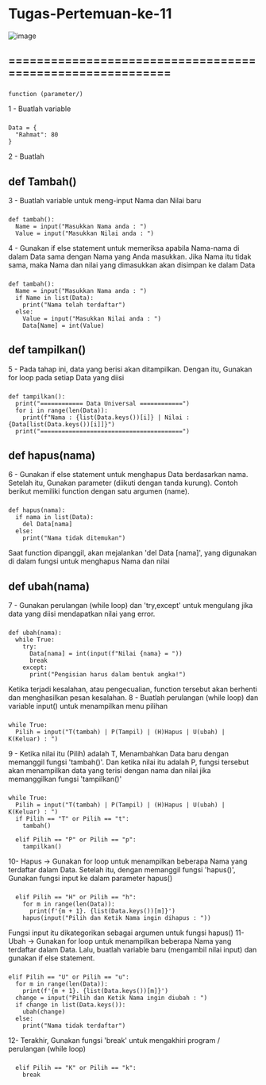 # Tugas-Pertemuan-ke-11
![image](https://user-images.githubusercontent.com/61907877/145710800-4d0370cd-aea8-467d-bc75-00cb2bcde8d3.png)
## ==========================================================
###
    function (parameter/)
1 - Buatlah variable
###
    Data = {
      "Rahmat": 80
    }
2 - Buatlah 
## def Tambah()
3 - Buatlah variable untuk meng-input Nama dan Nilai baru
###
    def tambah():
      Name = input("Masukkan Nama anda : ")
      Value = input("Masukkan Nilai anda : ")
4 - Gunakan if else statement untuk memeriksa apabila Nama-nama di dalam Data sama dengan Nama yang Anda masukkan. Jika Nama itu tidak sama, maka Nama dan nilai yang dimasukkan akan disimpan ke dalam Data
###
    def tambah():
      Name = input("Masukkan Nama anda : ")
      if Name in list(Data):
        print("Nama telah terdaftar")
      else:
        Value = input("Masukkan Nilai anda : ")
        Data[Name] = int(Value)
## def tampilkan()
5 - Pada tahap ini, data yang berisi akan ditampilkan. Dengan itu, Gunakan for loop pada setiap Data yang diisi
###
    def tampilkan():
      print("============ Data Universal ============")
      for i in range(len(Data)):
        print(f"Nama : {list(Data.keys())[i]} | Nilai : {Data[list(Data.keys())[i]]}")
      print("========================================")
## def hapus(nama)
6 - Gunakan if else statement untuk menghapus Data berdasarkan nama. Setelah itu, Gunakan parameter (diikuti dengan tanda kurung). Contoh berikut memiliki function dengan satu argumen (name).
###
    def hapus(nama):
      if nama in list(Data):
        del Data[nama]
      else:
        print("Nama tidak ditemukan")
Saat function dipanggil, akan mejalankan 'del Data [nama]', yang digunakan di dalam fungsi untuk menghapus Nama dan nilai
## def ubah(nama)
7 - Gunakan perulangan (while loop) dan 'try,except' untuk mengulang jika data yang diisi mendapatkan nilai yang error.
###
    def ubah(nama):
      while True:
        try:
          Data[nama] = int(input(f"Nilai {nama} = "))
          break
        except:
          print("Pengisian harus dalam bentuk angka!")
Ketika terjadi kesalahan, atau pengecualian, function tersebut akan berhenti dan menghasilkan pesan kesalahan.
8 - Buatlah perulangan (while loop) dan variable input() untuk menampilkan menu pilihan
###
    while True:
      Pilih = input("T(tambah) | P(Tampil) | (H)Hapus | U(ubah) | K(Keluar) : ")
9 - Ketika nilai itu (Pilih) adalah T, Menambahkan Data baru dengan memanggil fungsi 'tambah()'. Dan ketika nilai itu adalah P, fungsi tersebut akan menampilkan data yang terisi dengan nama dan nilai jika memanggilkan fungsi 'tampilkan()'
###
    while True:
      Pilih = input("T(tambah) | P(Tampil) | (H)Hapus | U(ubah) | K(Keluar) : ")
      if Pilih == "T" or Pilih == "t":
        tambah()

      elif Pilih == "P" or Pilih == "p":
        tampilkan()
10- Hapus -> Gunakan for loop untuk menampilkan beberapa Nama yang terdaftar dalam Data. Setelah itu, dengan memanggil fungsi 'hapus()', Gunakan fungsi input ke dalam parameter hapus()
###
      elif Pilih == "H" or Pilih == "h":
        for m in range(len(Data)):
          print(f'{m + 1}. {list(Data.keys())[m]}')
        hapus(input("Pilih dan Ketik Nama ingin dihapus : "))
Fungsi input itu dikategorikan sebagai argumen untuk fungsi hapus()
11- Ubah -> Gunakan for loop untuk menampilkan beberapa Nama yang terdaftar dalam Data. Lalu, buatlah variable baru (mengambil nilai input) dan gunakan if else statement.
###
    elif Pilih == "U" or Pilih == "u":
      for m in range(len(Data)):
        print(f'{m + 1}. {list(Data.keys())[m]}')
      change = input("Pilih dan Ketik Nama ingin diubah : ")
      if change in list(Data.keys()):
        ubah(change)
      else:
        print("Nama tidak terdaftar")
12- Terakhir, Gunakan fungsi 'break' untuk mengakhiri program / perulangan (while loop)
###
      elif Pilih == "K" or Pilih == "k":
        break
